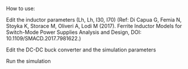 How to use:

Edit the inductor parameters (Lh, Lh, I30, I70) (Ref: Di Capua G, Femia N, Stoyka K, Storace M, Oliveri A, Lodi M (2017). Ferrite Inductor Models for Switch-Mode Power Supplies Analysis and Design, DOI: 10.1109/SMACD.2017.7981622.)

Edit the DC-DC buck converter and the simulation parameters 

Run the simulation
